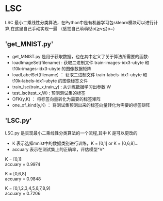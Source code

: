# LSC
LSC 最小二乘线性分类算法，在Python中是有机器学习包sklearn模块可以进行计算,在这里自己手动实现一遍 （感觉自己萌萌哒o(≧v≦)o~） <br>
## 'get_MNIST.py'
* get_MNIST.py 是用于获取数据，也在其中定义了关于算法所需要的函数:<br>
* loadImageSet(filename) : 获取二进制文件 train-images-idx3-ubyte 和 t10k-images-idx3-ubyte 的图像数据矩阵<br>
* loadLabelSet(filename) ： 获取二进制文件 train-labels-idx1-ubyte 和 t10k-labels-idx1-ubyte 的图像标签文件<br>
* train_lsc(train_x,train_y) : 从训练数据学习出参数 W <br>
* test_lsc(test_x,W) : 预测测试集的标签<br>
* OFK(y,K) ： 将标签向量转化为需要的标签矩阵<br>
* one_of_kind(y,K) ： 将测试集预测出来的标签向量转化为需要的标签矩阵<br>

## 'LSC.py'
LSC.py 是实现最小二乘线性分类算法的一个流程,其中 K 是可以更改的<br>
* K 表示选择mnist中的数据类别进行训练，K = [0,1] or K = [0,6,8]...<br>
* accuary 表示在测试集上的正确率，评估模型^V^

K = [0,1]<br>
accuary = 0.9974<br>

K = [0,6,8]<br>
accuary = 0.9848<br>

K = [0,1,2,3,4,5,6,7,8,9]<br>
accuary = 0.7206<br>
